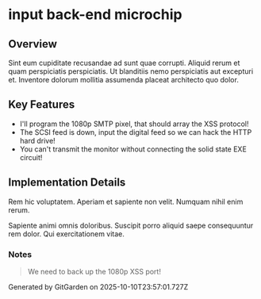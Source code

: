 # input back-end microchip

## Overview
Sint eum cupiditate recusandae ad sunt quae corrupti. Aliquid rerum et quam perspiciatis perspiciatis. Ut blanditiis nemo perspiciatis aut excepturi et. Inventore dolorum mollitia assumenda placeat architecto quo dolor.

## Key Features
- I'll program the 1080p SMTP pixel, that should array the XSS protocol!
- The SCSI feed is down, input the digital feed so we can hack the HTTP hard drive!
- You can't transmit the monitor without connecting the solid state EXE circuit!

## Implementation Details
Rem hic voluptatem. Aperiam et sapiente non velit. Numquam nihil enim rerum.
 Sapiente animi omnis doloribus. Suscipit porro aliquid saepe consequuntur rem dolor. Qui exercitationem vitae.

### Notes
> We need to back up the 1080p XSS port!

Generated by GitGarden on 2025-10-10T23:57:01.727Z